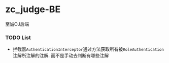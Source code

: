 # zc_judge-BE
至诚OJ后端


### TODO List
- 拦截器`AuthenticationInterceptor`通过方法获取所有被`RoleAuthentication`注解所注解的注解. 而不是手动去判断有哪些注解